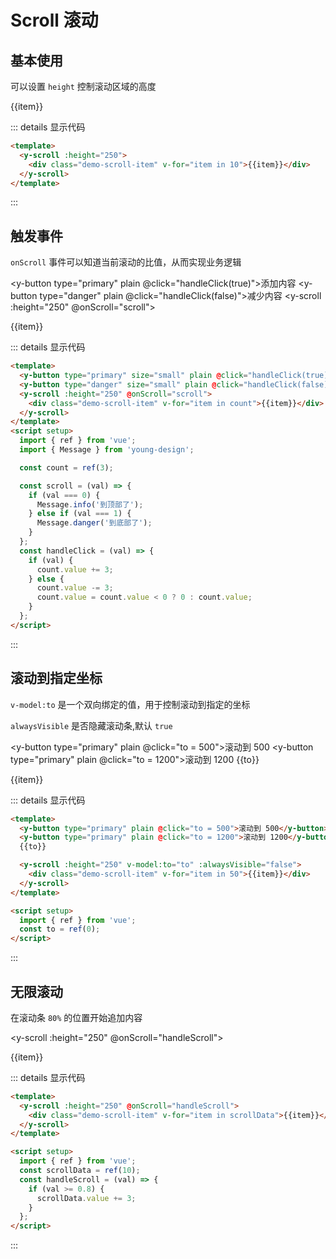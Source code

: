 # Scroll 滚动

## 基本使用

可以设置 `height` 控制滚动区域的高度

<y-scroll :height="250">
<div class="demo-scroll-item" v-for="item in 10">{{item}}</div>
</y-scroll>

::: details 显示代码

```html
<template>
  <y-scroll :height="250">
    <div class="demo-scroll-item" v-for="item in 10">{{item}}</div>
  </y-scroll>
</template>
```

:::

## 触发事件

`onScroll` 事件可以知道当前滚动的比值，从而实现业务逻辑

<y-button type="primary" plain @click="handleClick(true)">添加内容</y-button>
<y-button type="danger" plain @click="handleClick(false)">减少内容</y-button>
<y-scroll :height="250" @onScroll="scroll"> <div class="demo-scroll-item" v-for="item in count">{{item}}</div></y-scroll>

::: details 显示代码

```html
<template>
  <y-button type="primary" size="small" plain @click="handleClick(true)">添加内容</y-button>
  <y-button type="danger" size="small" plain @click="handleClick(false)">减少内容</y-button>
  <y-scroll :height="250" @onScroll="scroll">
    <div class="demo-scroll-item" v-for="item in count">{{item}}</div>
  </y-scroll>
</template>
<script setup>
  import { ref } from 'vue';
  import { Message } from 'young-design';

  const count = ref(3);

  const scroll = (val) => {
    if (val === 0) {
      Message.info('到顶部了');
    } else if (val === 1) {
      Message.danger('到底部了');
    }
  };
  const handleClick = (val) => {
    if (val) {
      count.value += 3;
    } else {
      count.value -= 3;
      count.value = count.value < 0 ? 0 : count.value;
    }
  };
</script>
```

:::

## 滚动到指定坐标

`v-model:to` 是一个双向绑定的值，用于控制滚动到指定的坐标

`alwaysVisible` 是否隐藏滚动条,默认 `true`

<y-button type="primary" plain @click="to = 500">滚动到 500</y-button>
<y-button type="primary" plain @click="to = 1200">滚动到 1200</y-button>
{{to}}

<y-scroll :height="250" v-model:to="to"  :alwaysVisible="false">
  <div class="demo-scroll-item" v-for="item in 50">{{item}}</div>
</y-scroll>

::: details 显示代码

```html
<template>
  <y-button type="primary" plain @click="to = 500">滚动到 500</y-button>
  <y-button type="primary" plain @click="to = 1200">滚动到 1200</y-button>
  {{to}}

  <y-scroll :height="250" v-model:to="to" :alwaysVisible="false">
    <div class="demo-scroll-item" v-for="item in 50">{{item}}</div>
  </y-scroll>
</template>

<script setup>
  import { ref } from 'vue';
  const to = ref(0);
</script>
```

:::

## 无限滚动

在滚动条 `80%` 的位置开始追加内容

<y-scroll :height="250" @onScroll="handleScroll">

<div class="demo-scroll-item" v-for="item in scrollData">{{item}}</div>
</y-scroll>

::: details 显示代码

```html
<template>
  <y-scroll :height="250" @onScroll="handleScroll">
    <div class="demo-scroll-item" v-for="item in scrollData">{{item}}</div>
  </y-scroll>
</template>

<script setup>
  import { ref } from 'vue';
  const scrollData = ref(10);
  const handleScroll = (val) => {
    if (val >= 0.8) {
      scrollData.value += 3;
    }
  };
</script>
```

:::

<script setup>
 import {ref} from 'vue'
 import { Message } from 'young-design'

  const count = ref(6)
  const scrollData = ref(10)
  const to = ref(0)

  const scroll = (val) => {
    if(val === 0){
     Message.info('到顶部了')
    } else if(val === 1) {
     Message.danger('到底部了')
    }
  }
  const handleClick = (val) => {
    if(val){
      count.value += 3
    } else {
      count.value -= 3
      count.value = count.value < 0 ? 0 : count.value
    }
  }
  const handleScroll =  (val) => {
    if(val >= 0.8){
        scrollData.value += 3
    }
  }
</script>

<style lang='less' scope>
.y-button{
  margin:10px
}
.y-scroll {
  .demo-scroll-item {
    padding: 20px 0;
    background-color: rgba(242, 235, 235, 0.2);
    font-size: 18px;
    margin-bottom: 10px;
    text-align: center;

    &:nth-of-type(odd) {
      background-color: rgba(134, 110, 110, 0.1);
    }
  }
}
</style>

